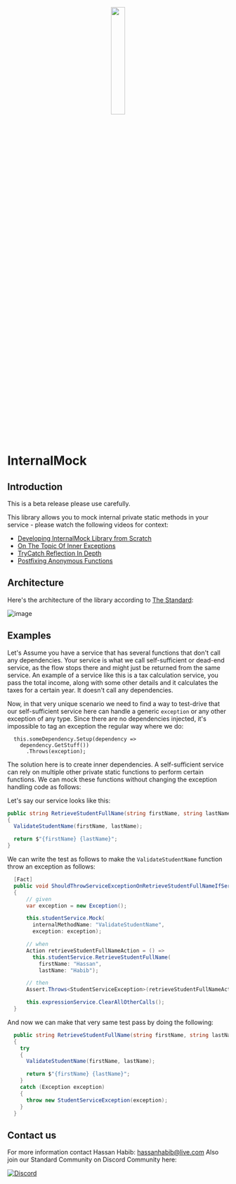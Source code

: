 <p align="center">
  <img width="25%" height="25%" src="https://github.com/hassanhabib/InternalMock/blob/master/InternalMock/InternalMock.png">
</p>


# InternalMock

## Introduction
This is a beta release please use carefully.

This library allows you to mock internal private static methods in your service - please watch the following videos for context:
- [Developing InternalMock Library from Scratch](https://www.youtube.com/watch?v=SuyzK2aWdqI)
- [On The Topic Of Inner Exceptions](https://www.youtube.com/watch?v=t7iBywCu35U)
- [TryCatch Reflection In Depth](https://www.youtube.com/watch?v=694A0qj6uC4)
- [Postfixing Anonymous Functions](https://www.youtube.com/watch?v=nGU8OD7CRdY)


## Architecture
Here's the architecture of the library according to [The Standard](https://github.com/hassanhabib/The-Standard):

![image](https://user-images.githubusercontent.com/1453985/164965639-ae86363c-e29b-48ef-b1b0-b39a95a860b0.png)

## Examples
Let's Assume you have a service that has several functions that don't call any dependencies. Your service is what we call self-sufficient or dead-end service, as the flow stops there and might just be returned from the same service. An example of a service like this is a tax calculation service, you pass the total income, along with some other details and it calculates the taxes for a certain year. It doesn't call any dependencies. 

Now, in that very unique scenario we need to find a way to test-drive that our self-sufficient service here can handle a generic `exception` or any other exception of any type. Since there are no dependencies injected, it's impossible to tag an exception the regular way where we do:
```cshap
  this.someDependency.Setup(dependency =>
    dependency.GetStuff())
      .Throws(exception);
```

The solution here is to create inner dependencies. A self-sufficient service can rely on multiple other private static functions to perform certain functions. We can mock these functions without changing the exception handling code as follows:

Let's say our service looks like this:
```csharp
public string RetrieveStudentFullName(string firstName, string lastName)
{
  ValidateStudentName(firstName, lastName);

  return $"{firstName} {lastName}";
}
```

We can write the test as follows to make the `ValidateStudentName` function throw an exception as follows:

```csharp
  [Fact]
  public void ShouldThrowServiceExceptionOnRetrieveStudentFullNameIfServiceErrorOccurrs3()
  {
      // given
      var exception = new Exception();

      this.studentService.Mock(
        internalMethodName: "ValidateStudentName",
        exception: exception);

      // when
      Action retrieveStudentFullNameAction = () =>
        this.studentService.RetrieveStudentFullName(
          firstName: "Hassan", 
          lastName: "Habib");

      // then
      Assert.Throws<StudentServiceException>(retrieveStudentFullNameAction);

      this.expressionService.ClearAllOtherCalls();
  }
```

And now we can make that very same test pass by doing the following:

```csharp
  public string RetrieveStudentFullName(string firstName, string lastName)
  {
    try
    {
      ValidateStudentName(firstName, lastName);

      return $"{firstName} {lastName}";
    }
    catch (Exception exception)
    {
      throw new StudentServiceException(exception);
    }
  }
```

## Contact us

For more information contact Hassan Habib: hassanhabib@live.com
Also join our Standard Community on Discord Community here:

[![Discord](https://discord.com/api/guilds/934130100008538142/widget.png?style=banner2)](https://discord.gg/vdPZ7hS52X)
